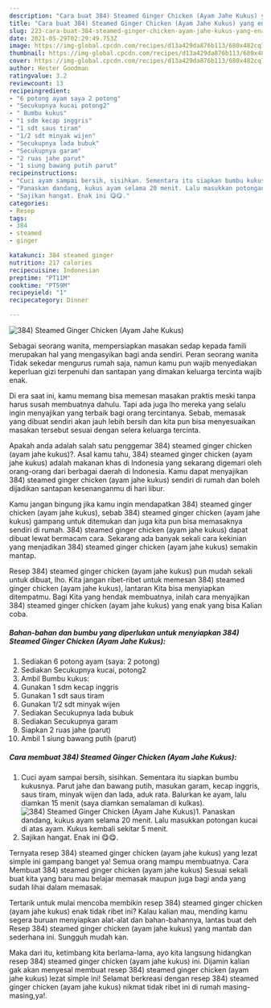 ```yaml
---
description: "Cara buat 384) Steamed Ginger Chicken (Ayam Jahe Kukus) yang enak Untuk Jualan"
title: "Cara buat 384) Steamed Ginger Chicken (Ayam Jahe Kukus) yang enak Untuk Jualan"
slug: 223-cara-buat-384-steamed-ginger-chicken-ayam-jahe-kukus-yang-enak-untuk-jualan
date: 2021-05-29T02:29:49.753Z
image: https://img-global.cpcdn.com/recipes/d13a429da876b113/680x482cq70/384-steamed-ginger-chicken-ayam-jahe-kukus-foto-resep-utama.jpg
thumbnail: https://img-global.cpcdn.com/recipes/d13a429da876b113/680x482cq70/384-steamed-ginger-chicken-ayam-jahe-kukus-foto-resep-utama.jpg
cover: https://img-global.cpcdn.com/recipes/d13a429da876b113/680x482cq70/384-steamed-ginger-chicken-ayam-jahe-kukus-foto-resep-utama.jpg
author: Hester Goodman
ratingvalue: 3.2
reviewcount: 13
recipeingredient:
- "6 potong ayam saya 2 potong"
- "Secukupnya kucai potong2"
- " Bumbu kukus"
- "1 sdm kecap inggris"
- "1 sdt saus tiram"
- "1/2 sdt minyak wijen"
- "Secukupnya lada bubuk"
- "Secukupnya garam"
- "2 ruas jahe parut"
- "1 siung bawang putih parut"
recipeinstructions:
- "Cuci ayam sampai bersih, sisihkan. Sementara itu siapkan bumbu kukusnya. Parut jahe dan bawang putih, masukan garam, kecap inggris, saus tiram, minyak wijen dan lada, aduk rata. Balurkan ke ayam, lalu diamkan 15 menit (saya diamkan semalaman di kulkas)."
- "Panaskan dandang, kukus ayam selama 20 menit. Lalu masukkan potongan kucai di atas ayam. Kukus kembali sekitar 5 menit."
- "Sajikan hangat. Enak ini 😋😋."
categories:
- Resep
tags:
- 384
- steamed
- ginger

katakunci: 384 steamed ginger 
nutrition: 217 calories
recipecuisine: Indonesian
preptime: "PT11M"
cooktime: "PT59M"
recipeyield: "1"
recipecategory: Dinner

---
```



![384) Steamed Ginger Chicken (Ayam Jahe Kukus)](https://img-global.cpcdn.com/recipes/d13a429da876b113/680x482cq70/384-steamed-ginger-chicken-ayam-jahe-kukus-foto-resep-utama.jpg)

Sebagai seorang wanita, mempersiapkan masakan sedap kepada famili merupakan hal yang mengasyikan bagi anda sendiri. Peran seorang  wanita Tidak sekedar mengurus rumah saja, namun kamu pun wajib menyediakan keperluan gizi terpenuhi dan santapan yang dimakan keluarga tercinta wajib enak.

Di era  saat ini, kamu memang bisa memesan masakan praktis meski tanpa harus susah membuatnya dahulu. Tapi ada juga lho mereka yang selalu ingin menyajikan yang terbaik bagi orang tercintanya. Sebab, memasak yang dibuat sendiri akan jauh lebih bersih dan kita pun bisa menyesuaikan masakan tersebut sesuai dengan selera keluarga tercinta. 



Apakah anda adalah salah satu penggemar 384) steamed ginger chicken (ayam jahe kukus)?. Asal kamu tahu, 384) steamed ginger chicken (ayam jahe kukus) adalah makanan khas di Indonesia yang sekarang digemari oleh orang-orang dari berbagai daerah di Indonesia. Kamu dapat menyajikan 384) steamed ginger chicken (ayam jahe kukus) sendiri di rumah dan boleh dijadikan santapan kesenanganmu di hari libur.

Kamu jangan bingung jika kamu ingin mendapatkan 384) steamed ginger chicken (ayam jahe kukus), sebab 384) steamed ginger chicken (ayam jahe kukus) gampang untuk ditemukan dan juga kita pun bisa memasaknya sendiri di rumah. 384) steamed ginger chicken (ayam jahe kukus) dapat dibuat lewat bermacam cara. Sekarang ada banyak sekali cara kekinian yang menjadikan 384) steamed ginger chicken (ayam jahe kukus) semakin mantap.

Resep 384) steamed ginger chicken (ayam jahe kukus) pun mudah sekali untuk dibuat, lho. Kita jangan ribet-ribet untuk memesan 384) steamed ginger chicken (ayam jahe kukus), lantaran Kita bisa menyiapkan ditempatmu. Bagi Kita yang hendak membuatnya, inilah cara menyajikan 384) steamed ginger chicken (ayam jahe kukus) yang enak yang bisa Kalian coba.

<!--inarticleads1-->

##### Bahan-bahan dan bumbu yang diperlukan untuk menyiapkan 384) Steamed Ginger Chicken (Ayam Jahe Kukus):

1. Sediakan 6 potong ayam (saya: 2 potong)
1. Sediakan Secukupnya kucai, potong2
1. Ambil  Bumbu kukus:
1. Gunakan 1 sdm kecap inggris
1. Gunakan 1 sdt saus tiram
1. Gunakan 1/2 sdt minyak wijen
1. Sediakan Secukupnya lada bubuk
1. Sediakan Secukupnya garam
1. Siapkan 2 ruas jahe (parut)
1. Ambil 1 siung bawang putih (parut)




<!--inarticleads2-->

##### Cara membuat 384) Steamed Ginger Chicken (Ayam Jahe Kukus):

1. Cuci ayam sampai bersih, sisihkan. Sementara itu siapkan bumbu kukusnya. Parut jahe dan bawang putih, masukan garam, kecap inggris, saus tiram, minyak wijen dan lada, aduk rata. Balurkan ke ayam, lalu diamkan 15 menit (saya diamkan semalaman di kulkas).
<img src="https://img-global.cpcdn.com/steps/769e9557a6e070c5/160x128cq70/384-steamed-ginger-chicken-ayam-jahe-kukus-langkah-memasak-1-foto.jpg" alt="384) Steamed Ginger Chicken (Ayam Jahe Kukus)">1. Panaskan dandang, kukus ayam selama 20 menit. Lalu masukkan potongan kucai di atas ayam. Kukus kembali sekitar 5 menit.
1. Sajikan hangat. Enak ini 😋😋.




Ternyata resep 384) steamed ginger chicken (ayam jahe kukus) yang lezat simple ini gampang banget ya! Semua orang mampu membuatnya. Cara Membuat 384) steamed ginger chicken (ayam jahe kukus) Sesuai sekali buat kita yang baru mau belajar memasak maupun juga bagi anda yang sudah lihai dalam memasak.

Tertarik untuk mulai mencoba membikin resep 384) steamed ginger chicken (ayam jahe kukus) enak tidak ribet ini? Kalau kalian mau, mending kamu segera buruan menyiapkan alat-alat dan bahan-bahannya, lantas buat deh Resep 384) steamed ginger chicken (ayam jahe kukus) yang mantab dan sederhana ini. Sungguh mudah kan. 

Maka dari itu, ketimbang kita berlama-lama, ayo kita langsung hidangkan resep 384) steamed ginger chicken (ayam jahe kukus) ini. Dijamin kalian gak akan menyesal membuat resep 384) steamed ginger chicken (ayam jahe kukus) lezat simple ini! Selamat berkreasi dengan resep 384) steamed ginger chicken (ayam jahe kukus) nikmat tidak ribet ini di rumah masing-masing,ya!.

